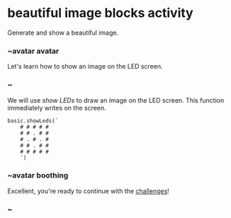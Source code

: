 # beautiful image blocks activity

Generate and show a beautiful image.

### ~avatar avatar

Let's learn how to show an image on the LED screen.

### ~

We will use *show LEDs* to draw an image on the LED screen. This function immediately writes on the screen.

```blocks
basic.showLeds(`
    # # # # #
    # # . # #
    # . # . #
    # # . # #
    # # # # #
    `)
```

### ~avatar boothing

Excellent, you're ready to continue with the [challenges](/lessons/beautiful-image/challenges)!

### ~

